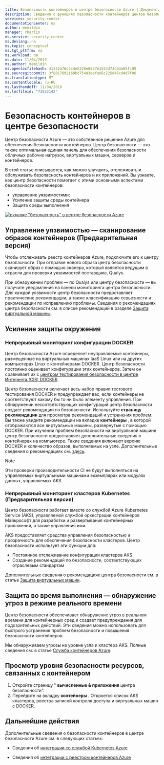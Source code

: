 ```yaml
---
title: Безопасность контейнеров в центре безопасности Azure | Документация Майкрософт
description: Сведения о функциях безопасности контейнеров центра безопасности Azure.
services: security-center
documentationcenter: na
author: memildin
manager: rkarlin
ms.service: security-center
ms.devlang: na
ms.topic: conceptual
ms.tgt_pltfrm: na
ms.workload: na
ms.date: 11/04/2019
ms.author: memildin
ms.openlocfilehash: 41332a76c3c4e8228e6827e1553d73da3a85fc09
ms.sourcegitcommit: 3f8017692169bd75483eefa96c225d45cd497f06
ms.translationtype: MT
ms.contentlocale: ru-RU
ms.lasthandoff: 11/04/2019
ms.locfileid: "73522142"
---
```

# <a name="container-security-in-security-center"></a>Безопасность контейнеров в центре безопасности

Центр безопасности Azure — это собственное решение Azure для обеспечения безопасности контейнеров. Центр безопасности — это также оптимальная единая панель для обеспечения безопасности облачных рабочих нагрузок, виртуальных машин, серверов и контейнеров.

В этой статье описывается, как можно улучшить, отслеживать и обслуживать безопасность контейнеров и их приложений. Вы узнаете, как центр безопасности помогает с этими основными аспектами безопасности контейнеров:

* управление уязвимостями;
* Усиление защиты среды контейнера
* Защита среды выполнения

[![вкладке "безопасность" в центре безопасности Azure](media/container-security/container-security-tab.png)](media/container-security/container-security-tab.png#lightbox)

## <a name="vulnerability-management---scanning-container-images-preview"></a>Управление уязвимостью — сканирование образов контейнеров (Предварительная версия)
Чтобы отслеживать реестр контейнеров Azure, подключите его к центру безопасности. При отправке нового образа центр безопасности сканирует образ с помощью сканера, который является ведущим в отрасли для проверки уязвимостей поставщика, Qualys.

При обнаружении проблем — по Qualys или центру безопасности — вы получите уведомления на панели мониторинга центра безопасности. Для каждой уязвимости центр безопасности предоставляет практические рекомендации, а также классификацию серьезности и рекомендации по исправлению проблемы. Сведения о рекомендациях центра безопасности см. в списке рекомендаций в разделе [Защита виртуальной машины](security-center-virtual-machine-protection.md##compute-and-app-recs).

## <a name="environment-hardening"></a>Усиление защиты окружения

### <a name="continuous-monitoring-of-your-docker-configuration"></a>Непрерывный мониторинг конфигурации DOCKER
Центр безопасности Azure определяет неуправляемые контейнеры, размещенные на виртуальных машинах IaaS Linux или на других компьютерах Linux с контейнерами DOCKER. Центр безопасности постоянно оценивает конфигурации этих контейнеров. Затем он сравнивает их с [центром тестирования безопасности в центре Интернета (CIS) DOCKER](https://www.cisecurity.org/benchmark/docker/). 

Центр безопасности включает весь набор правил тестового тестирования DOCKER и предупреждает вас, если контейнеры не соответствуют какому бы то ни было элементу управления. При обнаружении несоответствующих конфигураций центр безопасности создает рекомендации по безопасности. Используйте **страницу рекомендации** для просмотра рекомендаций и устранения проблем. Вы также увидите рекомендации на вкладке **контейнеры** , в которой отображаются все виртуальные машины, развернутые с помощью DOCKER. При изучении проблем безопасности на виртуальной машине центр безопасности предоставляет дополнительные сведения о контейнерах на компьютере. Такие сведения включают версию DOCKER и количество образов, выполняемых на узле. Дополнительные сведения о рекомендациях см. [здесь](https://docs.microsoft.com/azure/security-center/security-center-virtual-machine-protection). 

>[!NOTE]
> Эти проверки производительности CI не будут выполняться на управляемых виртуальными машинами экземплярах или модулях данных, управляемых AKS.

### <a name="continuous-monitoring-of-your-kubernetes-clusters-preview"></a>Непрерывный мониторинг кластеров Kubernetes (Предварительная версия)
Центр безопасности работает вместе со службой Azure Kubernetes Service (AKS), управляемой службой оркестрации контейнеров Майкрософт для разработки и развертывания контейнерных приложений, а также управления ими.

AKS предоставляет средства управления безопасностью и прозрачность для обеспечения безопасности кластеров. Центр безопасности использует эти функции для:
* Постоянное отслеживание конфигурации кластеров AKS
* Создание рекомендаций по безопасности, соответствующих отраслевым стандартам

Дополнительные сведения о рекомендациях центра безопасности см. в статье [Защита виртуальных машин](security-center-virtual-machine-protection.md).

## <a name="run-time-protection---real-time-threat-detection"></a>Защита во время выполнения — обнаружение угроз в режиме реального времени 

Центр безопасности обеспечивает обнаружение угроз в реальном времени для контейнерных сред и создает предупреждения для подозрительных действий. Эти сведения можно использовать для быстрого устранения проблем безопасности и повышения безопасности контейнеров.

Мы обнаруживаем угрозы на уровне узла и кластера AKS. Полные сведения см. в статье [Служба контейнеров Azure](https://docs.microsoft.com/azure/security-center/security-center-alerts-compute#azure-container-service-).


## <a name="to-view-the-security-posture-of-your-container-related-resources"></a>Просмотр уровня безопасности ресурсов, связанных с контейнером
1.  Откройте страницу " **вычисленные & приложения** центра безопасности".
2.  Перейдите на вкладку **контейнеры** . Откроется список AKS кластеров, реестра записей контроля доступа и виртуальных машин с DOCKER.

## <a name="next-steps"></a>Дальнейшие действия

Дополнительные сведения о безопасности контейнеров в центре безопасности Azure см. в следующих статьях:
* Сведения об [интеграции со службой Kubernetes Azure](azure-kubernetes-service-integration.md)

* Сведения об [интеграции с реестром контейнеров Azure](azure-container-registry-integration.md)